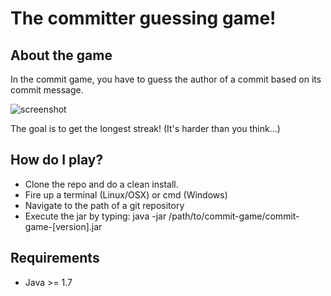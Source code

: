 # The committer guessing game!

## About the game

In the commit game, you have to guess the author of a commit based on its commit message.

![screenshot](https://cloud.githubusercontent.com/assets/5860071/8462032/8a06665a-2039-11e5-9a95-864a2cd57321.png)

The goal is to get the longest streak! (It's harder than you think...)

## How do I play?

- Clone the repo and do a clean install.
- Fire up a terminal (Linux/OSX) or cmd (Windows)
- Navigate to the path of a git repository
- Execute the jar by typing: java -jar /path/to/commit-game/commit-game-[version].jar

## Requirements

- Java >= 1.7

